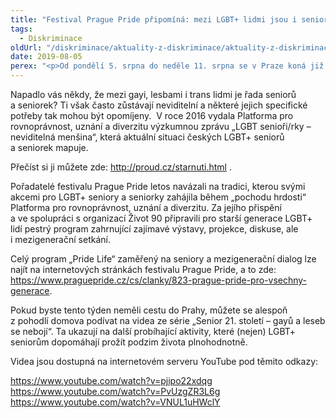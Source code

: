 ```yaml
---
title: "Festival Prague Pride připomíná: mezi LGBT+ lidmi jsou i senioři a seniorky"
tags:
  - Diskriminace
oldUrl: "/diskriminace/aktuality-z-diskriminace/aktuality-z-diskriminace-2019/festival-prague-pride-pripomina-mezi-lgbt-lidmi-jsou-i-seniori-a-seniorky/"
date: 2019-08-05
perex: "<p>Od pondělí 5. srpna do neděle 11. srpna se v Praze koná již tradiční festival Prague Pride, který představí přes stovku kulturních i společenských akcí, veřejných diskusí a debat, sportovních událostí i duchovních setkání. Všechny tyto akce spojuje téma LGBT+, postavení a práv sexuálních menšin a queer kultury. Letošní festival si připomene především počátky aktivismu LGBT+ komunity a důležité téma vztahů mezi jednotlivými generacemi. </p>"
---
```


<!-- imported from the old website -->

<p>Napadlo vás někdy, že mezi gayi, lesbami i trans lidmi je řada seniorů a seniorek? Ti však často zůstávají neviditelní a některé jejich specifické potřeby tak mohou být opomíjeny.  V roce 2016 vydala Platforma pro rovnoprávnost, uznání a diverzitu výzkumnou zprávu „LGBT senioři/rky – neviditelná menšina“, která aktuální situaci českých LGBT+ seniorů a seniorek mapuje. </p> <p>Přečíst si ji můžete zde: <a title="Otevření do nového okna" href="http://proud.cz/starnuti.html" target="_blank">http://proud.cz/starnuti.html</a> .</p> <p>Pořadatelé festivalu Prague Pride letos navázali na tradici, kterou svými akcemi pro LGBT+ seniory a seniorky zahájila během „pochodu hrdosti“ Platforma pro rovnoprávnost, uznání a diverzitu. Za jejího přispění a ve spolupráci s organizací Život 90 připravili pro starší generace LGBT+ lidí pestrý program zahrnující zajímavé výstavy, projekce, diskuse, ale i mezigenerační setkání. </p> <p>Celý program „Pride Life“ zaměřený na seniory a mezigenerační dialog lze najít na internetových stránkách festivalu Prague Pride, a to zde: <a href="https://www.praguepride.cz/cs/clanky/823-prague-pride-pro-vsechny-generace" target="_blank">https://www.praguepride.cz/cs/clanky/823-prague-pride-pro-vsechny-generace</a>.</p> <p>Pokud byste tento týden neměli cestu do Prahy, můžete se alespoň z pohodlí domova podívat na videa ze série „Senior 21. století – gayů a leseb se nebojí“. Ta ukazují na další probíhající aktivity, které (nejen) LGBT+ seniorům dopomáhají prožít podzim života plnohodnotně. </p> <p>Videa jsou dostupná na internetovém serveru YouTube pod těmito odkazy: </p> <a href="https://www.youtube.com/watch?v=pjipo22xdqg" target="_blank">https://www.youtube.com/watch?v=pjipo22xdqg</a><br /> <a href="https://www.youtube.com/watch?v=PvUzgZR3L6g" target="_blank">https://www.youtube.com/watch?v=PvUzgZR3L6g</a><br /> <a href="https://www.youtube.com/watch?v=VNUL1uHWclY" target="_blank">https://www.youtube.com/watch?v=VNUL1uHWclY</a> <br /> <br />
